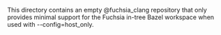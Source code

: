 This directory contains an empty @fuchsia_clang repository that
only provides minimal support for the Fuchsia in-tree Bazel workspace
when used with --config=host_only.
